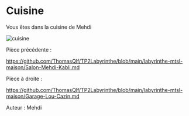 # Cuisine

Vous êtes dans la cuisine de Mehdi

![cuisine](https://user-images.githubusercontent.com/115085495/197850177-b3d49982-2b03-45b6-b33d-54449f813ab1.png)

Pièce précédente :

https://github.com/ThomasQlf/TP2Labyrinthe/blob/main/labyrinthe-mtsl-maison/Salon-Mehdi-Kabli.md

Pièce à droite : 

https://github.com/ThomasQlf/TP2Labyrinthe/blob/main/labyrinthe-mtsl-maison/Garage-Lou-Cazin.md

Auteur : Mehdi
